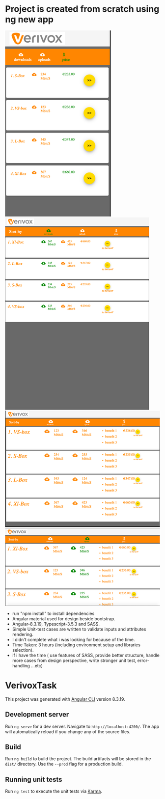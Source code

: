 # Project is created from scratch using ng new app
[![N|Solid](Mobile.png)]()
[![N|Solid](IPad.png)]()
[![N|Solid](IPad-port.png)]()
[![N|Solid](Laptop.png)]()
* run "npm install" to install dependencies 
* Angular material used for design beside bootstrap.
* Angular-8.3.19, Typescript-3.5.3 and SASS.
* Simple Unit-test cases are written to validate inputs and attributes rendering. 
* I didn't complete what i was looking for because of the time. 
* Time Taken: 3 hours (including environment setup and libraries selection).
* if i have the time (
    use features of SASS,
    provide better structure, 
    handle more cases from design perspective, 
    write stronger unit test, 
    error-handling ...etc)

# VerivoxTask
This project was generated with [Angular CLI](https://github.com/angular/angular-cli) version 8.3.19.

## Development server

Run `ng serve` for a dev server. Navigate to `http://localhost:4200/`. The app will automatically reload if you change any of the source files.

## Build

Run `ng build` to build the project. The build artifacts will be stored in the `dist/` directory. Use the `--prod` flag for a production build.

## Running unit tests

Run `ng test` to execute the unit tests via [Karma](https://karma-runner.github.io).
